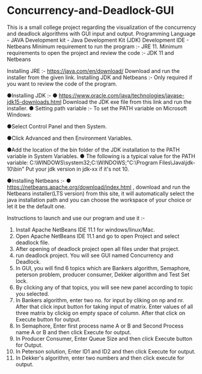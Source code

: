 # Concurrency-and-Deadlock-GUI

This is a small college project regarding the visualization of the concurrency and deadlock algorithms with GUI input and output. Programming Language - JAVA Development kit - Java Development Kit (JDK) Development IDE - Netbeans Minimum requirement to run the program :- JRE 11. Minimum requirements to open the project and review the code :- JDK 11 and Netbeans

Installing JRE :- https://java.com/en/download/ Download and run the installer from the given link. Installing JDK and Netbeans :- Only required if you want to review the code of the program.

 ●Installing JDK :- ● https://www.oracle.com/java/technologies/javase-jdk15-downloads.html Download the JDK exe file from this link and run the installer. ● Setting     path variable :- To set the PATH variable on Microsoft Windows:

 ●Select Control Panel and then System.

 ●Click Advanced and then Environment Variables.

 ●Add the location of the bin folder of the JDK installation to the PATH variable in System Variables. ● The following is a typical value for the PATH variable:     C:\WINDOWS\system32;C:\WINDOWS;"C:\Program Files\Java\jdk-10\bin" Put your jdk version in jdk-xx if it's not 10.

 ●Installing Netbeans :- ● https://netbeans.apache.org/download/index.html , download and run the Netbeans installer(LTS version) from this site, it will    automatically select the java installation path and you can choose the workspace of your choice or let it be the default one.


Instructions to launch and use our program and use it :-
1. Install Apache NetBeans IDE 11.1 for windows/linux/Mac.
2. Open Apache NetBeans IDE 11.1 and go to open Project and select deadlock file.
3. After opening of deadlock project open all files under that project.
4. run deadlock project. You will see GUI named Concurrency and Deadlock.
5. In GUI, you will find 6 topics which are Bankers algorithm, Semaphore, peterson problem, producer consumer, Dekker algorithm and Test Set lock.
6. By clicking any of that topics, you will see new panel according to topic you selected.
7. In Bankers algorithm, enter two no. for input by cliking on np and nr. After that click input button for taking input of matrix. Enter values of all three matrix by clickig on empty space of column. After that click on Execute button for output.
8. In Semaphore, Enter first process name A or B and Second Process name A or B and then click Execute for output.
9. In Producer Consumer, Enter Queue Size and then click Execute button for Output.
10. In Peterson solution, Enter ID1 and ID2 and then click Execute for output.
11. In Dekker's algorithm, enter two numbers and then click execute for output.
